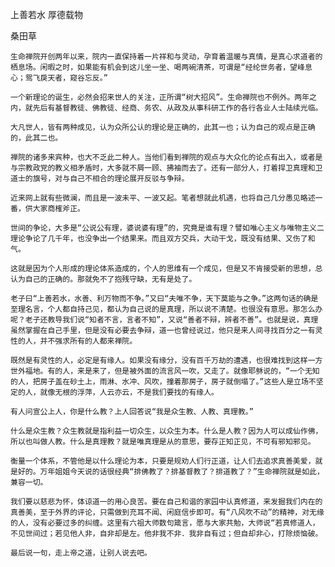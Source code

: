上善若水 厚德载物

桑田草


    生命禅院开创两年以来，院内一直保持着一片祥和与灵动，孕育着温暖与真情，是真心求道者的栖息场。闲暇之时，如果能有机会到这儿坐一坐、喝两碗清茶，可谓是“经纶世务者，望峰息心；鸳飞戾天者，窥谷忘反。”

    一个新理论的诞生，必然会招来世人的关注，正所谓“树大招风”。生命禅院也不例外。两年之内，就先后有基督教徒、佛教徒、经商、务农、从政及从事科研工作的各行各业人士陆续光临。

    大凡世人，皆有两种成见，认为众所公认的理论是正确的，此其一也；认为自己的观点是正确的，此其二也。

    禅院的诸多来宾种，也大不乏此二种人。当他们看到禅院的观点与大众化的论点有出入，或者是与宗教政党的教义相矛盾时，大多就不屑一顾、拂袖而去了。还有一部分人，打着捍卫真理和卫道士的旗号，对与自己不相合的理论展开反驳与争辩。

    近来网上就有些微澜，而且是一波未平、一波又起。笔者想就此机遇，也将自己几分愚见略述一番，供大家商榷斧正。

    世间的争论，大多是“公说公有理，婆说婆有理”的，究竟是谁有理？譬如唯心主义与唯物主义二理论争论了几千年，也没争出一个结果来。而且双方交兵，大动干戈，既没有结果、又伤了和气。

    这就是因为个人形成的理论体系造成的，个人的思维有一个成见，但是又不肯接受新的思想，总认为自己的正确的。那就免不了抱残守缺，无有是处了。

    老子曰“上善若水，水善、利万物而不争。”又曰“夫唯不争，天下莫能与之争。”这两句话的确是至理名言，个人都自持己见，都认为自己说的是真理，所以说不清楚。也很没有意思。那怎么办呢？老子还教导我们说“知者不言，言者不知”，又说“善者不辩，辨者不善”。也就是说，真理虽然掌握在自己手里，但是没有必要去争辩，道一也曾经说过，他只是来人间寻找百分之一有灵性的人，并不强求所有的人都来禅院。

    既然是有灵性的人，必定是有缘人。如果没有缘分，没有百千万劫的遭遇，也很难找到这样一方世外福地。有的人，来是来了，但是被外面的流言风一吹，又走了。就像耶稣说的，“一个无知的人，把房子盖在砂土上，雨淋、水冲、风吹，撞着那房子，房子就倒塌了。”这些人是立场不坚定的人，就像无根的浮萍，人云亦云，不是我们要找的有缘人。

    有人问宣公上人，你是什么教？上人回答说“我是众生教、人教、真理教。”

    什么是众生教？众生教就是指利益一切众生，以众生为本。什么是人教？因为人可以成仙作佛，所以也叫做人教。什么是真理教？就是唯真理是从的意思，要存正知正见，不可有邪知邪见。

    衡量一个体系，不管他是以什么理论为本，只要是规劝人们行正道，让人们去追求真善美爱，就是好的。万年姐姐今天说的话很经典“排佛教了？排基督教了？排道教了？”生命禅院就是如此，兼容一切。

    我们要以慈悲为怀，体谅道一的用心良苦。要在自己和谐的家园中认真修道，来发掘我们内在的真善美，至于外界的评论，只需做到充耳不闻、闲庭信步即可。有“八风吹不动”的精神，对无缘的人，没有必要过多的纠缠。这里有六祖大师数句箴言，愿与大家共勉，大师说“若真修道人，不见世间过；若见他人非，自非却是左。他非我不非．我非自有过；但自却非心，打除烦恼破。

    最后说一句，走上帝之道，让别人说去吧。



